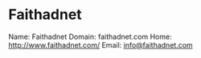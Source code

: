 
# Faithadnet

Name: Faithadnet
Domain: faithadnet.com
Home: http://www.faithadnet.com/
Email: info@faithadnet.com
